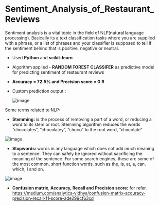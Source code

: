 # Sentiment_Analysis_of_Restaurant_Reviews

Sentiment analysis is a vital topic in the field of NLP(natural language processing). Basically its a text classification tasks where you are supplied with a phrase, or a list of phrases and your classifier is supposed to tell if the sentiment behind that is positive, negative or neutral. 

- Used **Python** and **scikit-learn**
- Algorithm applied - **RANDOM FOREST CLASSIFER** as predictive model for predicting sentiment of restaurant reviews
- **Accuracy = 72.5% and Precision score = 0.9**
- Custom prediction output :

   ![image](https://user-images.githubusercontent.com/54211989/134009012-2a311691-e90f-4c27-82d1-672005e126a3.png)


Some terms related to NLP:

- **Stemming:** is the process of removing a part of a word, or reducing a word to its stem or root.
      Stemming algorithm reduces the words “chocolates”, “chocolatey”, “choco” to the root word, “chocolate” 

![image](https://user-images.githubusercontent.com/54211989/133938019-30266df1-8f25-4572-b607-58cc6260311c.png)

- **Stopwords:** words in any language which does not add much meaning to a sentence. They can safely be ignored without sacrificing the meaning of the sentence. For some search engines, these are some of the most common, short function words, such as the, is, at, a, can, which, I and on.

![image](https://user-images.githubusercontent.com/54211989/133938051-1941527a-a2e4-4a00-bf9a-801c99b1dbad.png)

- **Confusion matrix, Accuracy, Recall and Precision score:** for refer. https://medium.com/analytics-vidhya/confusion-matrix-accuracy-precision-recall-f1-score-ade299cf63cd
